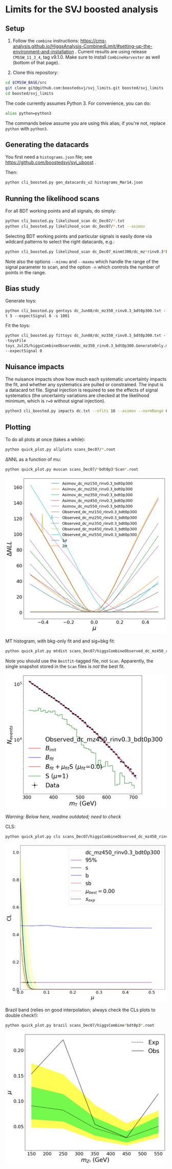 # Limits for the SVJ boosted analysis

## Setup 

1. Follow the `combine` instructions: https://cms-analysis.github.io/HiggsAnalysis-CombinedLimit/#setting-up-the-environment-and-installation .
Current results are using release `CMSSW_11_3_4`, tag v9.1.0.
Make sure to install `CombineHarvester` as well (bottom of that page).

2. Clone this repository:

```bash
cd $CMSSW_BASE/src
git clone git@github.com:boostedsvj/svj_limits.git boosted/svj_limits
cd boosted/svj_limits
```

The code currently assumes Python 3.
For convenience, you can do:

```bash
alias python=python3
```

The commands below assume you are using this alias; if you're not, replace `python` with `python3`.


## Generating the datacards

You first need a `histograms.json` file; see https://github.com/boostedsvj/svj_uboost .

Then:

```bash
python cli_boosted.py gen_datacards_v2 histograms_Mar14.json
```


## Running the likelihood scans

For all BDT working points and all signals, do simply:

```bash
python cli_boosted.py likelihood_scan dc_Dec07/*.txt
python cli_boosted.py likelihood_scan dc_Dec07/*.txt --asimov
```

Selecting BDT working points and particular signals is easily done via wildcard patterns to select the right datacards, e.g.:

```bash
python cli_boosted.py likelihood_scan dc_Dec07_minmt300/dc_mz*rinv0.3*bdt0p{0,3,5}*.txt --asimov --minmu -.5 --maxmu .5 -n 100
```

Note also the options `--minmu` and `--maxmu` which handle the range of the signal parameter to scan, and the option `-n` which controls the number of points in the range.


## Bias study

Generate toys:

```
python cli_boosted.py gentoys dc_Jun08/dc_mz350_rinv0.3_bdt0p300.txt -t 5 --expectSignal 0 -s 1001
```

Fit the toys:

```
python cli_boosted.py fittoys dc_Jun08/dc_mz350_rinv0.3_bdt0p300.txt --toysFile toys_Jul25/higgsCombineObserveddc_mz350_rinv0.3_bdt0p300.GenerateOnly.mH120.1001.root --expectSignal 0
```

## Nuisance impacts

The nuisance impacts show how much each systematic uncertainty impacts the fit, and whether any systematics are pulled or constrained.
The input is a datacard txt file.
Signal injection is required to see the effects of signal systematics (the uncertainty variations are checked at the likelihood minimum, which is `r=0` without signal injection).

```bash
python3 cli_boosted.py impacts dc.txt --nfits 16 --asimov --normRange 0.1 2.0 --rMin -10 --rMax 10 --robustFit 1 --expectSignal 0.2
```

## Plotting


To do all plots at once (takes a while):

```bash
python quick_plot.py allplots scans_Dec07/*.root
```


ΔNNL as a function of mu:

```bash
python quick_plot.py muscan scans_Dec07/*bdt0p3*Scan*.root
```

![muscan](example_plots/muscan.png)


MT histogram, with bkg-only fit and and sig+bkg fit:

```bash
python quick_plot.py mtdist scans_Dec07/higgsCombineObserved_dc_mz450_rinv0.3_bdt0p300Bestfit.MultiDimFit.mH120.root
```

Note you should use the `Bestfit`-tagged file, not `Scan`.
Apparently, the single snapshot stored in the `Scan` files is _not_ the best fit.


![mtdist](example_plots/mtdist.png)

_Warning: Below here, readme outdated; need to check_

CLS:

```bash
python quick_plot.py cls scans_Dec07/higgsCombineObserved_dc_mz450_rinv0.3_bdt0p300.MultiDimFit.mH120.root scans_Dec07/higgsCombineAsimov_dc_mz450_rinv0.3_bdt0p300.MultiDimFit.mH120.root
```

![cls](example_plots/cls.png)


Brazil band (relies on good interpolation; always check the CLs plots to double check!):

```bash
python quick_plot.py brazil scans_Dec07/higgsCombine*bdt0p3*.root
```

![brazil](example_plots/brazil.png)
